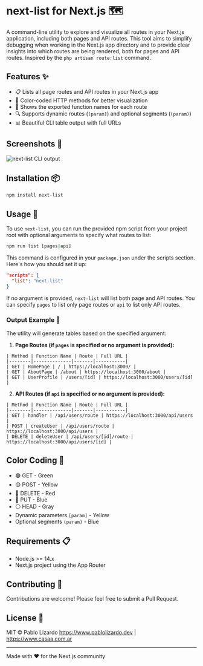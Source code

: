 # next-list for Next.js 🗺️

A command-line utility to explore and visualize all routes in your Next.js application, including both pages and API routes. This tool aims to simplify debugging when working in the Next.js app directory and to provide clear insights into which routes are being rendered, both for pages and API routes. Inspired by the `php artisan route:list` command.

## Features ✨

- 📋 Lists all page routes and API routes in your Next.js app
- 🎨 Color-coded HTTP methods for better visualization
- 📝 Shows the exported function names for each route
- 🔍 Supports dynamic routes (`[param]`) and optional segments (`(param)`)
- 📊 Beautiful CLI table output with full URLs

## Screenshots 📸

![next-list CLI output](https://i.postimg.cc/J0VNxd4y/Screenshot-2024-12-02-at-9-20-43-PM.png)

## Installation 📦

```bash
npm install next-list
```

## Usage 🚀

To use `next-list`, you can run the provided npm script from your project root with optional arguments to specify what routes to list:

```bash
npm run list [pages|api]
```

This command is configured in your `package.json` under the scripts section. Here's how you should set it up:

```json
"scripts": {
  "list": "next-list"
}
```

If no argument is provided, `next-list` will list both page and API routes. You can specify `pages` to list only page routes or `api` to list only API routes.

### Output Example 📄

The utility will generate tables based on the specified argument:

1. **Page Routes (if `pages` is specified or no argument is provided):**

```
| Method | Function Name | Route | Full URL |
|--------|--------------|-------|-----------|
| GET | HomePage | / | https://localhost:3000/ |
| GET | AboutPage | /about | https://localhost:3000/about |
| GET | UserProfile | /users/[id] | https://localhost:3000/users/[id] |
```

2. **API Routes (if `api` is specified or no argument is provided):**

```
| Method | Function Name | Route | Full URL |
|--------|--------------|-------|-----------|
| GET | handler | /api/users/route | https://localhost:3000/api/users |
| POST | createUser | /api/users/route | https://localhost:3000/api/users |
| DELETE | deleteUser | /api/users/[id]/route | https://localhost:3000/api/users/[id] |
```

## Color Coding 🎨

- 🟢 GET - Green
- 🟡 POST - Yellow
- 🔴 DELETE - Red
- 🔵 PUT - Blue
- ⚪ HEAD - Gray
- Dynamic parameters `[param]` - Yellow
- Optional segments `(param)` - Blue

## Requirements 📋

- Node.js >= 14.x
- Next.js project using the App Router

## Contributing 🤝

Contributions are welcome! Please feel free to submit a Pull Request.

## License 📄

MIT © Pablo Lizardo
https://www.pablolizardo.dev | https://www.casaa.com.ar

---

Made with ❤️ for the Next.js community
